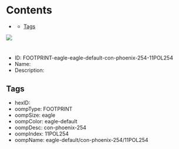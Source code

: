 



Contents
========

* [](#)
	* [Tags](#tags)
  
![][im]
# 

- ID: FOOTPRINT-eagle-eagle-default-con-phoenix-254-11POL254
- Name: 
- Description: 

## Tags

- hexID: 
- oompType: FOOTPRINT
- oompSize: eagle
- oompColor: eagle-default
- oompDesc: con-phoenix-254
- oompIndex: 11POL254
- oompName: eagle-default/con-phoenix-254/11POL254



[im]: image.png
